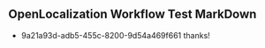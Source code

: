 ## OpenLocalization Workflow Test MarkDown
* 9a21a93d-adb5-455c-8200-9d54a469f661 
thanks!<!--HONumber=Mar16_HO4-->
